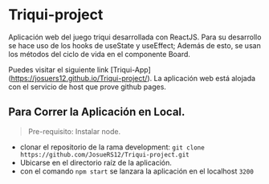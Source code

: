 # Triqui-project
Aplicación web del juego triqui desarrollada con ReactJS.
Para su desarrollo se hace uso de los hooks de useState y useEffect; Además de esto, se usan los métodos del ciclo de vida en el componente Board.

Puedes visitar el siguiente link [Triqui-App] (https://josuers12.github.io/Triqui-project/). 
La aplicación web está alojada con el servicio de host que prove github pages.

## Para Correr la Aplicación en Local.
> Pre-requisito: Instalar node.
- clonar el repositorio de la rama development: `git clone https://github.com/JosueRS12/Triqui-project.git`
- Ubicarse en el directorio raíz de la aplicación.
- con el comando `npm start` se lanzara la aplicación en el localhost `3200`



